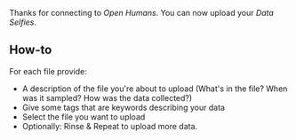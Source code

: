 Thanks for connecting to *Open Humans*. You can now upload your *Data Selfies*.

## How-to
For each file provide:
- A description of the file you're about to upload (What's in the file? When was it sampled? How was the data collected?)
- Give some tags that are keywords describing your data
- Select the file you want to upload
- Optionally: Rinse & Repeat to upload more data.
